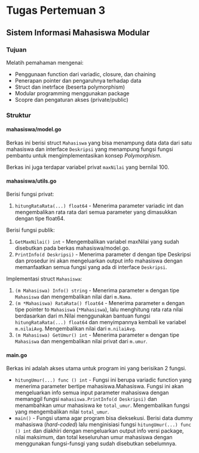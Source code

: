 # Tugas Pertemuan 3

## Sistem Informasi Mahasiswa Modular

### Tujuan

Melatih pemahaman mengenai:

- Penggunaan function dari variadic, closure, dan chaining
- Penerapan pointer dan pengaruhnya terhadap data
- Struct dan inetrface (beserta polymorphism)
- Modular programming menggunakan package
- Scopre dan pengaturan akses (private/public)

### Struktur

#### mahasiswa/model.go

Berkas ini berisi struct `Mahasiswa` yang bisa menampung data data dari satu mahasiswa dan interface `Deskripsi` yang menampung fungsi fungsi pembantu untuk mengimplementasikan konsep _Polymorphism_.

Berkas ini juga terdapar variabel privat `maxNilai` yang bernilai 100.

#### mahasiswa/utils.go

Berisi fungsi privat:

1. `hitungRataRata(...) float64` - Menerima parameter variadic int dan mengembalikan rata rata dari semua parameter yang dimasukkan dengan tipe float64.

Berisi fungsi publik:

1. `GetMaxNilai() int` - Mengembalikan variabel maxNilai yang sudah disebutkan pada berkas mahasiswa/model.go.
2. `PrintInfo(d Deskripsi)` - Menerima parameter d dengan tipe Deskripsi dan prosedur ini akan mengeluarkan output info mahasiswa dengan memanfaatkan semua fungsi yang ada di interface `Deskripsi`.

Implementasi struct `Mahasiswa`:

1. `(m Mahasiswa) Info() string` - Menerima parameter `m` dengan tipe `Mahasiswa` dan mengembalikan nilai dari `m.Nama`.
2. `(m *Mahasiswa) RataRata() float64` - Menerima parameter `m` dengan tipe pointer to `Mahasiswa` (`*Mahasiswa`), lalu menghitung rata rata nilai berdasarkan dari m.Nilai menggunakan bantuan fungsi `hitungRataRata(...) float64` dan menyimpannya kembali ke variabel `m.nilaiAvg`. Mengembalikan nilai dari `m.nilaiAvg`.
3. `(m Mahasiswa) GetUmur() int` - Menerima parameter `m` dengan tipe `Mahasiswa` dan mengembalikan nilai privat dari `m.umur`.

#### main.go

Berkas ini adalah akses utama untuk program ini yang berisikan 2 fungsi.

- `hitungUmur(...) func () int` -
  Fungsi ini berupa variadic function yang menerima parameter bertipe mahasiswa.Mahasiswa. Fungsi ini akan mengeluarkan info semua input parameter mahasiswa dengan memanggil fungsi `mahasiswa.PrintInfo(d Deskripsi)` dan menambahkan umur mahasiswa ke `total_umur`. Mengembalikan fungsi yang mengembalikan nilai `total_umur`.
- `main()` - Fungsi utama agar program bisa dieksekusi. Berisi data dummy mahasiswa (_hard-coded_) lalu menginisiasi fungsi `hitungUmur(...) func () int` dan diakhiri dengan mengeluarkan output info versi package, nilai maksimum, dan total keseluruhan umur mahasiswa dengan menggunakan fungsi-funsgi yang sudah disebutkan sebelumnya.
